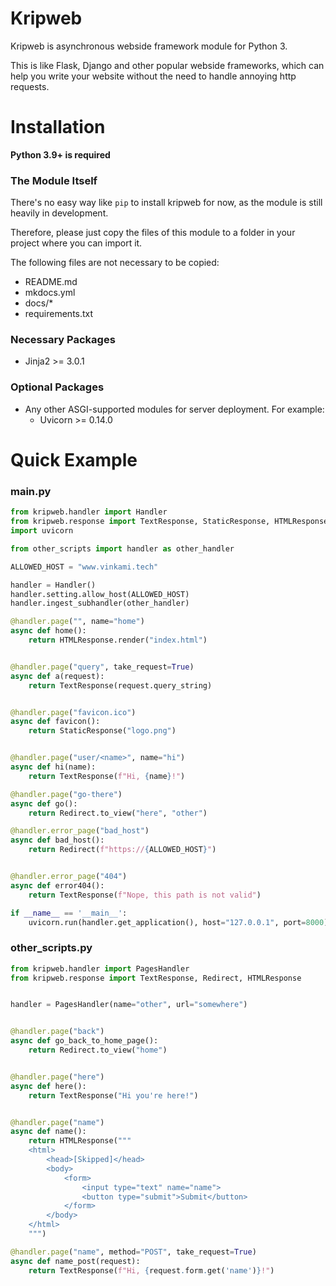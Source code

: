 # Kripweb
Kripweb is asynchronous webside framework module for Python 3.

This is like Flask, Django and other popular webside frameworks, which can help you write your website without the need to handle annoying http requests.


# Installation
**Python 3.9+ is required**

### The Module Itself
There's no easy way like `pip` to install kripweb for now, as the module is still heavily in development.

Therefore, please just copy the files of this module to a folder in your project where you can import it.

The following files are not necessary to be copied:
- README.md
- mkdocs.yml
- docs/*
- requirements.txt

### Necessary Packages
- Jinja2 >= 3.0.1

### Optional Packages
- Any other ASGI-supported modules for server deployment. For example:
    - Uvicorn >= 0.14.0
    
# Quick Example
### main.py
```python
from kripweb.handler import Handler
from kripweb.response import TextResponse, StaticResponse, HTMLResponse, Redirect
import uvicorn

from other_scripts import handler as other_handler

ALLOWED_HOST = "www.vinkami.tech"

handler = Handler()
handler.setting.allow_host(ALLOWED_HOST)
handler.ingest_subhandler(other_handler)

@handler.page("", name="home")
async def home():
    return HTMLResponse.render("index.html")


@handler.page("query", take_request=True)
async def a(request):
    return TextResponse(request.query_string)


@handler.page("favicon.ico")
async def favicon():
    return StaticResponse("logo.png")


@handler.page("user/<name>", name="hi")
async def hi(name):
    return TextResponse(f"Hi, {name}!")

@handler.page("go-there")
async def go():
    return Redirect.to_view("here", "other")

@handler.error_page("bad_host")
async def bad_host():
    return Redirect(f"https://{ALLOWED_HOST}")


@handler.error_page("404")
async def error404():
    return TextResponse(f"Nope, this path is not valid")

if __name__ == '__main__':
    uvicorn.run(handler.get_application(), host="127.0.0.1", port=8000)
```

### other_scripts.py
```python
from kripweb.handler import PagesHandler
from kripweb.response import TextResponse, Redirect, HTMLResponse


handler = PagesHandler(name="other", url="somewhere")


@handler.page("back")
async def go_back_to_home_page():
    return Redirect.to_view("home")


@handler.page("here")
async def here():
    return TextResponse("Hi you're here!")


@handler.page("name")
async def name():
    return HTMLResponse("""
    <html>
        <head>[Skipped]</head>
        <body>
            <form>
                <input type="text" name="name">
                <button type="submit">Submit</button>
            </form>
        </body>
    </html>
    """)

@handler.page("name", method="POST", take_request=True)
async def name_post(request):
    return TextResponse(f"Hi, {request.form.get('name')}!")
```